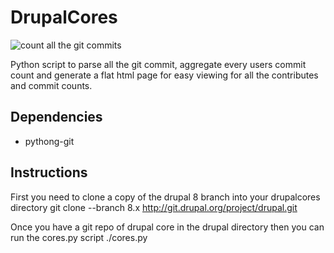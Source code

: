 # DrupalCores
![count all the git commits](https://github.com/ericduran/drupalcores/raw/pystart/img.jpg)


Python script to parse all the git commit, aggregate every users commit count and generate
a flat html page for easy viewing for all the contributes and commit counts.


## Dependencies

* pythong-git

## Instructions
First you need to clone a copy of the drupal 8 branch into your drupalcores directory
    git clone --branch 8.x http://git.drupal.org/project/drupal.git

Once you have a git repo of drupal core in the drupal directory then you can run the cores.py script
    ./cores.py


